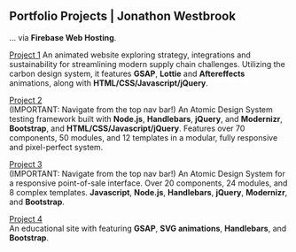 ## Portfolio Projects | Jonathon Westbrook

... via **Firebase Web Hosting**. 

[Project 1](https://www.ibm.com/services/resources/business/supply-chain.html)
An animated website exploring strategy, integrations and sustainability for streamlining modern supply chain challenges. Utilizing the carbon design system, it features **GSAP**, **Lottie** and **Aftereffects** animations, along with **HTML/CSS/Javascript/jQuery**. 

[Project 2](https://jonwest-cc080.web.app/icsc/?p=templates-T01-Home)                                                     
(IMPORTANT: Navigate from the top nav bar!) 
An Atomic Design System testing framework built with  **Node.js**, **Handlebars**, **jQuery**, and **Modernizr**, **Bootstrap**, and **HTML/CSS/Javascript/jQuery**. Features over 70 components, 50 modules, and 12 templates in a modular, fully responsive and pixel-perfect system. 

[Project 3](https://jonwest-cc080.web.app/cardx/?p=Templates-T02-Home)                                                     
(IMPORTANT: Navigate from the top nav bar!)
An Atomic Design System for a responsive point-of-sale interface. Over 20 components, 24 modules, and 8 complex templates. **Javascript**, **Node.js**, **Handlebars**, **jQuery**, **Modernizr**, and **Bootstrap**. 

[Project 4](https://www.futuresfundamentals.org/)                                                     
An educational site with featuring **GSAP**, **SVG animations**, **Handlebars**, and **Bootstrap**. 






